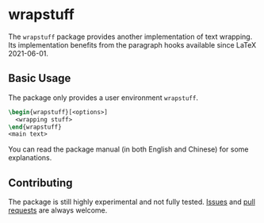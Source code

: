 wrapstuff
=========

The `wrapstuff` package provides another implementation of text wrapping.
Its implementation benefits from the paragraph hooks available since
LaTeX 2021-06-01.

Basic Usage
-----------
The package only provides a user environment `wrapstuff`.
```LaTeX
\begin{wrapstuff}[<options>]
  <wrapping stuff>
\end{wrapstuff}
<main text>
```
You can read the package manual (in both English and Chinese) for some explanations.

Contributing
------------
The package is still highly experimental and not fully tested.
[Issues](https://github.com/qinglee/wrapstuff/issues) and
[pull requests](https://github.com/qinglee/wrapstuff/pulls)
are always welcome.
